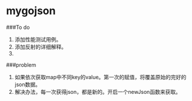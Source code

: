 # mygojson

###To do 
1. 添加性能测试用例。
2. 添加反射的详细解释。
3. 
###problem
1. 如果依次获取map中不同key的value。第一次的赋值，将覆盖原始的完好的json数据。
2. 解决办法，每一次获得json，都是新的。开启一个newJson函数来获取。

